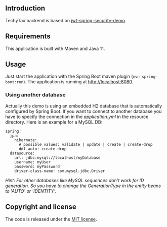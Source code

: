 ## Introduction

TechyTax backend is based on [jwt-spring-security-demo](https://github.com/szerhusenBC/jwt-spring-security-demo).

## Requirements

This application is built with Maven and Java 11.

## Usage

Just start the application with the Spring Boot maven plugin (`mvn spring-boot:run`). The application is
running at [http://localhost:8080](http://localhost:8080).

### Using another database

Actually this demo is using an embedded H2 database that is automatically configured by Spring Boot. If you want to connect to another database you have to specify the connection in the *application.yml* in the resource directory. Here is an example for a MySQL DB:

```
spring:
  jpa:
    hibernate:
      # possible values: validate | update | create | create-drop
      ddl-auto: create-drop
  datasource:
    url: jdbc:mysql://localhost/myDatabase
    username: myUser
    password: myPassword
    driver-class-name: com.mysql.jdbc.Driver
```

*Hint: For other databases like MySQL sequences don't work for ID generation. So you have to change the GenerationType in the entity beans to 'AUTO' or 'IDENTITY'.*

## Copyright and license

The code is released under the [MIT license](LICENSE?raw=true).
